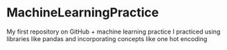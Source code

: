 # MachineLearningPractice
My first repository on GitHub + machine learning practice
I practiced using libraries like pandas and incorporating concepts like one hot encoding
